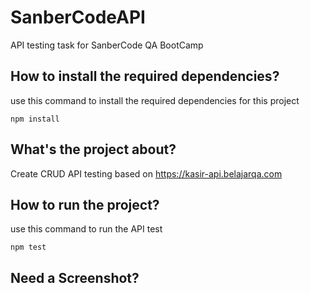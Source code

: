 # SanberCodeAPI
API testing task for SanberCode QA BootCamp


## How to install the required dependencies?

use this command to install the required dependencies for this project
``` 
npm install
```

## What's the project about?

Create CRUD API testing based on https://kasir-api.belajarqa.com

## How to run the project?

use this command to run the API test

``` 
npm test
```

## Need a Screenshot?


